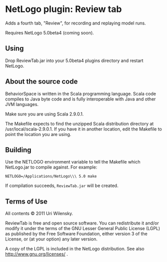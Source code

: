 # NetLogo plugin: Review tab

Adds a fourth tab, "Review", for recording and replaying model runs.

Requires NetLogo 5.0beta4 (coming soon).

## Using

Drop ReviewTab.jar into your 5.0beta4 plugins directory and restart NetLogo.

## About the source code

BehaviorSpace is written in the Scala programming language. Scala code
compiles to Java byte code and is fully interoperable with Java and
other JVM languages.

Make sure you are using Scala 2.9.0.1.

The Makefile expects to find the unzipped Scala distribution
directory at /usr/local/scala-2.9.0.1.  If you have it in another
location, edit the Makefile to point the location you are using.

## Building

Use the NETLOGO environment variable to tell the Makefile which NetLogo.jar to compile against.  For example:

    NETLOGO=/Applications/NetLogo\\\ 5.0 make

If compilation succeeds, `ReviewTab.jar` will be created.

## Terms of Use

All contents © 2011 Uri Wilensky.

ReviewTab is free and open source software. You can redistribute
it and/or modify it under the terms of the GNU Lesser General Public
License (LGPL) as published by the Free Software Foundation, either
version 3 of the License, or (at your option) any later version.

A copy of the LGPL is included in the NetLogo distribution. See also
http://www.gnu.org/licenses/ .
